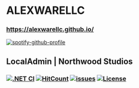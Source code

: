 # ALEXWARELLC
### https://alexwarellc.github.io/

[![spotify-github-profile](https://spotify-github-profile.vercel.app/api/view?uid=31obkbf3ds6mvgxireqf4osxbcfe&cover_image=true&theme=default&show_offline=false&background_color=121212&interchange=false)](https://github.com/kittinan/spotify-github-profile)

## LocalAdmin | Northwood Studios
### [![.NET CI](https://github.com/northwood-studios/LocalAdmin-V2/actions/workflows/dotnet-core.yml/badge.svg)](https://github.com/northwood-studios/LocalAdmin-V2/actions/workflows/dotnet-core.yml) [![HitCount](https://hits.dwyl.com/northwood-studios/LocalAdmin-V2.svg)](http://github.com/northwood-studios/LocalAdmin-V2) [![issues](https://img.shields.io/github/issues/northwood-studios/LocalAdmin-V2)](https://github.com/northwood-studios/LocalAdmin-V2/issues) [![License](https://img.shields.io/badge/License-MIT-blue)](#license)
